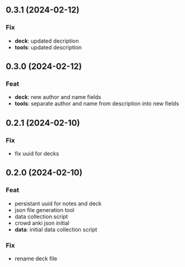 ## 0.3.1 (2024-02-12)

### Fix

- **deck**: updated decription
- **tools**: updated description

## 0.3.0 (2024-02-12)

### Feat

- **deck**: new author and name fields
- **tools**: separate author and name from description into new fields

## 0.2.1 (2024-02-10)

### Fix

- fix uuid for decks

## 0.2.0 (2024-02-10)

### Feat

- persistant uuid for notes and deck
- json file generation tool
- data collection script
- crowd anki json initial
- **data**: initial data collection script

### Fix

- rename deck file
